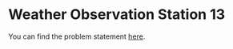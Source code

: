 # Weather Observation Station 13

You can find the problem statement [here](https://www.hackerrank.com/challenges/weather-observation-station-13/problem?isFullScreen=false).
